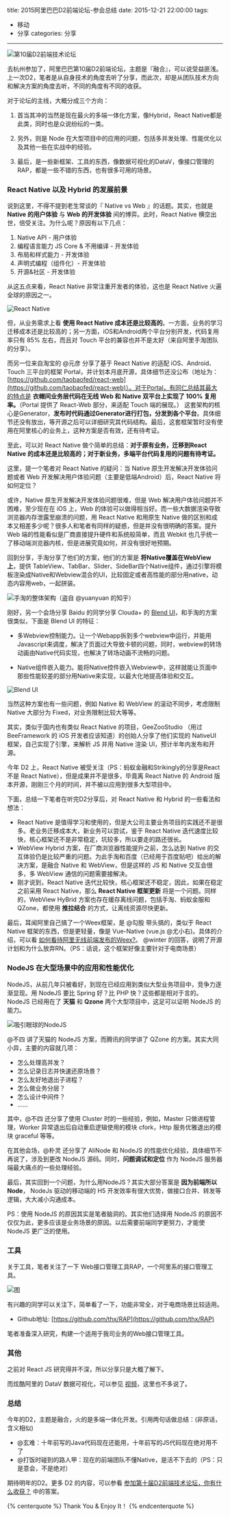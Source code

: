 title: 2015阿里巴巴D2前端论坛-参会总结
date: 2015-12-21 22:00:00
tags:
 - 移动
 - 分享
categories: 分享
---

![第10届D2前端技术论坛](http://ww1.sinaimg.cn/large/71c50075gw1ez9peneckhj21hc0le0y6.jpg)

去杭州参加了，阿里巴巴第10届D2前端论坛，主题是『融合』，可以说受益匪浅。上一次D2，笔者是从自身技术的角度去听了分享，而此次，却是从团队技术方向和解决方案的角度去听，不同的角度有不同的收获。

对于论坛的主线，大概分成三个方向：

1. 首当其冲的当然是现在最火的多端一体化方案，像Hybrid，React Native都是此类，同时也是众说纷纭的一类。

2. 另外，则是 Node 在大型项目中的应用的问题，包括多并发处理、性能优化以及其他一些在实战中的经验。

3. 最后，是一些新框架、工具的东西，像数据可视化的DataV，像接口管理的RAP，都是一些不错的东西，也有很多可用的场景。

### React Native 以及 Hybrid 的发展前景

说到这里，不得不提到老生常谈的『 Native vs Web 』的话题。其实，也就是 **Native 的用户体验** 与 **Web 的开发体验** 间的博弈。此时，React Native 横空出世，倍受关注。为什么呢？原因有以下几点：

1. Native API - 用户体验
2. 编程语言能力 JS Core & 不用编译 - 开发体验
3. 布局和样式能力 - 开发体验
4. 声明式编程（组件化）- 开发体验
5. 开源&社区 - 开发体验

从这五点来看，React Native 非常注重开发者的体验，这也是 React Native 火遍全球的原因之一。

![React Native](http://ww2.sinaimg.cn/large/71c50075gw1ez9prd6wv5j20dc07ot95.jpg)

但，从业务需求上看 **使用 React Native 成本还是比较高的**。一方面，业务的学习迁移成本还是比较高的；另一方面，iOS和Android两个平台分别开发，代码复用率只有 85% 左右，而且对 Touch 平台的兼容也并不是太好（来自阿里手淘团队的分享）。

而另一位来自淘宝的 @元彦 分享了基于 React Native 的适配 iOS、Android、Touch 三平台的框架 Portal，并计划本月底开源，具体细节还没公布（地址为：[https://github.com/taobaofed/react-web](https://github.com/taobaofed/react-web)）。对于Portal，有同仁总结其最大的特点是 **衣帽间业务层代码在无线 Web 和 Native 双平台上实现了 100% 复用率。**（Portal 提供了 React-Web 部分，来适配 Touch 端的展现。） 这套架构的核心是Generator，**发布时代码通过Generator进行打包，分发到各个平台**。具体细节还没有放出，等开源之后可以详细研究其代码结构。最后，这套框架暂时没有使用在阿里核心的业务上，这种方案是否有效，还有待考证。

至此，可以对 React Native 做个简单的总结：**对于原有业务，迁移到React Native 的成本还是比较高的；对于新业务，多端平台代码复用的问题有待考证。**

这里，提一个笔者对 React Native 的疑问：当 Native 原生开发解决开发体验问题或者 Web 开发解决用户体验问题（主要是低端Android）后，React Native 将如何定位？

或许，Native 原生开发解决开发体验问题很难，但是 Web 解决用户体验问题并不困难，至少现在在 iOS 上，Web 的体验可以做得相当好。而一些大数据渲染导致浏览器内存泄露至崩溃的问题，用 React Native 和用原生 Native 做的区别和成本又相差多少呢？很多人和笔者有同样的疑惑，但是并没有很明确的答案。提升 Web 端的性能看似是厂商直接提升硬件和系统般简单，而且 Webkit 也几乎统一了移动端浏览器内核，但是进展究竟如何，并没有很好地预期。

回到分享，手淘分享了他们的方案，他们的方案是 **将Native覆盖在WebView上**，提供 TableView、TabBar、Slider、SideBar四个Native组件，通过引擎将模板渲染成Native和Webview混合的UI，比较固定或者高性能的部分用native，动态内容用web，一起拼装。

![手淘的整体架构（盗自 @yuanyuan 的知乎）](http://ww2.sinaimg.cn/large/71c50075gw1ez9pokagezj218a0gcwi3.jpg)

刚好，另一个会场分享 Baidu 的同学分享 Clouda+ 的 [Blend UI](http://clouda.baidu.com/blendui/introduction/introduction)，和手淘的方案很类似，下面是 Blend UI 的特征：

* 多Webview控制能力。让一个Webapp拆到多个webview中运行，并能用Javascript来调度，解决了页面过大导致卡顿的问题，同时，webview的转场动画由Native代码实现，也解决了转场动画不流畅的问题。

* Native组件嵌入能力。能将Native控件嵌入Webview中，这样就能让页面中那些性能较差的部分用Native来实现，以最大化地提高体验和交互。

![Blend UI](http://ww2.sinaimg.cn/large/71c50075gw1ez9ptmyqmcj210b0l7dhu.jpg)

当然这种方案也有一些问题，例如 Native 和 WebView 的滚动不同步，考虑限制 Native 大部分为 Fixed，对业务限制比较大等等。

其实，类似于国内也有类似 React Native 的项目，GeeZooStudio （用过 BeeFramework 的 iOS 开发者应该知道）的创始人分享了他们实现的 NativeUI 框架，自己实现了引擎，来解析 JS 并用 Native 渲染 UI，预计半年内发布和开源。

今年 D2 上，React Native 被受关注（PS：蚂蚁金融和Strikingly的分享是React 不是 React Native），但是成果并不是很多，毕竟离 React Native 的 Android 版本开源，刚刚三个月的时间，并不被以应用到很多大型项目中。

下面，总结一下笔者在听完D2分享后，对 React Native 和 Hybrid 的一些看法和想法：

* React Native 是值得学习和使用的，但是大公司主要业务项目的实践还不是很多。老业务迁移成本大，新业务可以尝试，鉴于 React Native 迭代速度比较快，核心框架还不是非常稳定，坑较多，所以要走的路还很长。
* WebView Hybrid 方案，在厂商浏览器性能提升之前，怎么达到 Native 的交互体验仍是比较严重的问题。为此手淘和百度（已经用于百度贴吧）给出的解决方案，是融合 Native 和 WebView，但是这样的 JS 和 Native 交互会很多，多 WebView 通信的问题需要接解决。
* 刚才说到，React Native 迭代比较快，核心框架还不稳定，因此，如果在稳定之前采用 React Native，那么 **React Native 框架更新** 将是一个问题。同样的，WebView HyBrid 方案也存在缓存离线问题，包括手淘、蚂蚁金服和QZone，都使用 **推拉结合** 的方式，让离线资源尽快更新。

最后，耳闻阿里自己搞了一个Weex框架，是 @勾股 带头搞的，类似于 React Native 框架的东西，但是更轻量，像是 Vue-Native (vue.js @尤小右)。具体的介绍，可以看 [如何看待阿里无线前端发布的Weex?](http://www.zhihu.com/question/37636296)。 @winter 的回答，说明了开源计划和为什么放弃RN。（PS：话说，这个框架好像主要针对于电商场景）

### NodeJS 在大型场景中的应用和性能优化

NodeJS，从前几年只被看好，到现在已经应用到类似大型业务项目中，竞争力逐渐显现。用 NodeJS 要比 Spring 好？比 PHP 快？这些都是相对于言的。NodeJS 已经用在了 **天猫** 和 **Qzone** 两个大型项目中，这足可以证明 NodeJS 的能力。

![吸引眼球的NodeJS](http://www.html5china.com/uploads/allimg/111218/161PC4H-1.png)

@不四 讲了天猫的 NodeJS 方案，而腾讯的同学讲了 QZone 的方案。其实大同小异，主要的内容就几项：

* 怎么处理高并发？
* 怎么记录日志并快速还原场景？
* 怎么友好地退出子进程？
* 怎么做业务分层？
* 怎么设计中间件？
* ......

其中，@不四 还分享了使用 Cluster 时的一些经验，例如，Master 只做进程管理，Worker 异常退出后自动重启逻辑使用的模块 cfork，Http 服务优雅退出的模块 graceful 等等。

在其他会场，@朴灵 还分享了 AliNode 和 NodeJS 的性能优化经验，具体细节不再说了，涉及到更改 NodeJS 源码。同时，**问题调试和定位** 作为 NodeJS 服务器端最大痛点的一些处理经验。

最后，其实回到一个问题，为什么用NodeJS？其实大部分答案是 **因为前端所以Node**， NodeJs 驱动的移动端的 H5 开发效率有很大优势，做接口合并、转发等逻辑，大大减小沟通成本。

PS：使用 NodeJS 的原因其实是笔者脑洞的。其实他们选择用 NodeJS 的原因不仅仅为此，更多应该是业务场景的原因。以后需要前端同学更努力，才能使 NodeJS 更广泛的使用。


### 工具

关于工具，笔者关注了一下 Web接口管理工具RAP，一个阿里系的接口管理工具。

![图](http://ww4.sinaimg.cn/large/71c50075gw1ez9pw2fk7sj20xy0hy0w1.jpg)

有兴趣的同学可以关注下，简单看了一下，功能非常全，对于电商场景比较适用。

* Github地址: [https://github.com/thx/RAP](https://github.com/thx/RAP)

笔者准备深入研究，构建一个适用于我司业务的Web接口管理工具。

### 其他

之前对 React JS 研究得并不深，所以分享只是大概了解下。

而炫酷阿里的 DataV 数据可视化，可以参见 [视频](http://video.weibo.com/show?fid=1034:fd0a5bc90c7a677e5e70804e2512be33&ep=D99bMDl8y%2C2827596505%2CD99bMDl8y%2C2827596505)，这里也不多说了。

### 总结

今年的D2，主题是融合，火的是多端一体化开发。引用两句话做总结：(非原话，含义相似)

* @玄难：十年前写的Java代码现在还能用，十年前写的JS代码现在绝对用不了
* @打饭时碰到的路人甲：现在的前端团队不懂Native，是活不下去的（PS：只是意会，不是绝对）

期待明年的D2。更多 D2 的内容，可以参看 [参加第十届D2前端技术论坛，你有什么收获？](http://www.zhihu.com/question/38637676) 中的答案。


{% centerquote %}
Thank You & Enjoy It！
{% endcenterquote %}
